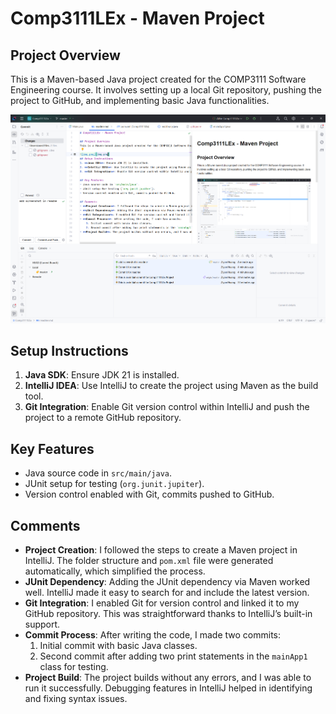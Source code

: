 # Comp3111LEx - Maven Project

## Project Overview
This is a Maven-based Java project created for the COMP3111 Software Engineering course. It involves setting up a local Git repository, pushing the project to GitHub, and implementing basic Java functionalities.

![img_1.png](img_1.png)
## Setup Instructions
1. **Java SDK**: Ensure JDK 21 is installed.
2. **IntelliJ IDEA**: Use IntelliJ to create the project using Maven as the build tool.
3. **Git Integration**: Enable Git version control within IntelliJ and push the project to a remote GitHub repository.

## Key Features
- Java source code in `src/main/java`.
- JUnit setup for testing (`org.junit.jupiter`).
- Version control enabled with Git, commits pushed to GitHub.

## Comments
- **Project Creation**: I followed the steps to create a Maven project in IntelliJ. The folder structure and `pom.xml` file were generated automatically, which simplified the process.
- **JUnit Dependency**: Adding the JUnit dependency via Maven worked well. IntelliJ made it easy to search for and include the latest version.
- **Git Integration**: I enabled Git for version control and linked it to my GitHub repository. This was straightforward thanks to IntelliJ’s built-in support.
- **Commit Process**: After writing the code, I made two commits:
    1. Initial commit with basic Java classes.
    2. Second commit after adding two print statements in the `mainApp1` class for testing.
- **Project Build**: The project builds without any errors, and I was able to run it successfully. Debugging features in IntelliJ helped in identifying and fixing syntax issues.



